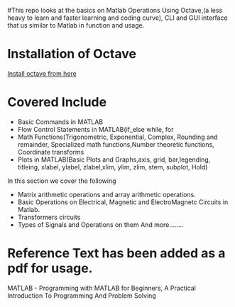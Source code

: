 
#This repo looks at the basics on Matlab Operations Using Octave,(a less heavy to learn and faster learning and coding curve), CLI and GUI interface that us similar to Matlab in function and usage.

# Installation of Octave
[Install octave from here](https://www.gnu.org/software/octave/download "Octave Homepage")

# Covered Include
- Basic Commands in MATLAB
- Flow Control Statements in MATLAB(if_else while, for 
- Math Functions(Trigonometric, Exponential, Complex, Rounding and remainder, Specialized math functions,Number theoretic functions, Coordinate transforms
- Plots in MATLAB(Basic Plots and Graphs,axis, grid, bar,legending, titleing, xlabel, ylabel, zlabel,xlim, ylim, zlim, stem, subplot, Hold)

In this section we cover the following 
 * Matrix arithmetic operations and array arithmetic operations.  
 * Basic Operations on Electrical, Magnetic and ElectroMagnetc Circuits in Matlab.
 * Transformers circuits 
 * Types of Signals and Operations on them
And more........


# Reference Text has been added as a pdf for usage.
MATLAB - Programming with MATLAB for Beginners, A Practical Introduction To Programming And Problem Solving
